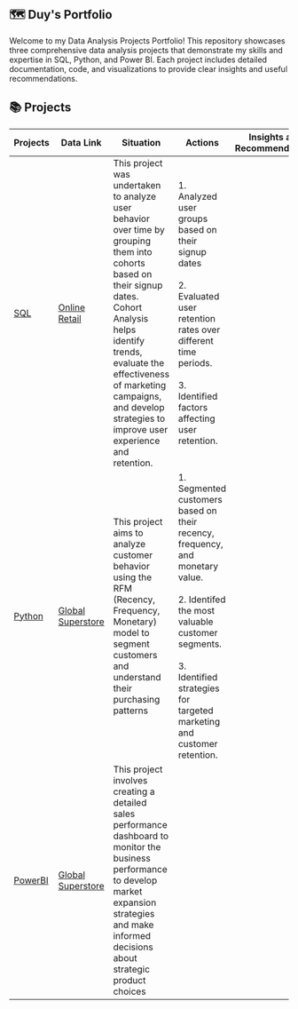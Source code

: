 ## 🗺 **Duy's Portfolio**
Welcome to my Data Analysis Projects Portfolio! This repository showcases three comprehensive data analysis projects that demonstrate my skills and expertise in SQL, Python, and Power BI. Each project includes detailed documentation, code, and visualizations to provide clear insights and useful recommendations.

## 📚 **Projects**

Projects | Data Link | Situation | Actions | Insights and Recommendations 
--- | ---| ---| ---| ---|
[SQL](https://github.com/AnhDuyVu/Business-Case-Analysis/tree/main/SQL%20Project) |  [Online Retail](https://www.kaggle.com/datasets/tunguz/online-retail) | This project was undertaken to analyze user behavior over time by grouping them into cohorts based on their signup dates. Cohort Analysis helps identify trends, evaluate the effectiveness of marketing campaigns, and develop strategies to improve user experience and retention. | 1. Analyzed user groups based on their signup dates <br><br>2. Evaluated user retention rates over different time periods.<br><br>3. Identified factors affecting user retention. |
[Python](https://github.com/AnhDuyVu/Business-Case-Analysis/tree/main/Python%20Project) | [Global Superstore](https://www.kaggle.com/datasets/apoorvaappz/global-super-store-dataset) | This project aims to analyze customer behavior using the RFM (Recency, Frequency, Monetary) model to segment customers and understand their purchasing patterns | 1. Segmented customers based on their recency, frequency, and monetary value.<br><br>2. Identifed the most valuable customer segments.<br><br>3. Identified strategies for targeted marketing and customer retention. |
[PowerBI](https://github.com/AnhDuyVu/Business-Case-Analysis/tree/main/PowerBI%20Project) | [Global Superstore](https://www.kaggle.com/datasets/shekpaul/global-superstore) | This project involves creating a detailed sales performance dashboard to monitor the business performance to develop market expansion strategies and make informed decisions about strategic product choices |

